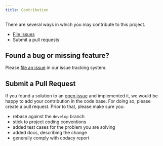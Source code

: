 ```yaml
---
title: Contribution
---
```


There are several ways in which you may contribute to this project.

* [File issues](https://github.com/holunda-io/camunda-bpm-taskpool/issues)
* Submit a pull requests

## Found a bug or missing feature?

Please [file an issue](https://github.com/holunda-io/camunda-bpm-taskpool/issues) in our
issue tracking system.

## Submit a Pull Request

If you found a solution to an [open issue](https://github.com/holunda-io/camunda-bpm-taskpool/issues)
and implemented it, we would be happy to add your contribution in the code base. For doing so,
please create a pull request. Prior to that, please make sure you:

- rebase against the `develop` branch
- stick to project coding conventions
- added test cases for the problem you are solving
- added docs, describing the change
- generally comply with codacy report
